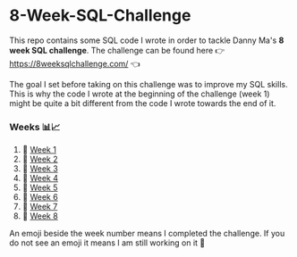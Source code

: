 # 8-Week-SQL-Challenge

This repo contains some SQL code I wrote in order to tackle Danny Ma's **8 week SQL challenge**. The challenge can be found here 👉 https://8weeksqlchallenge.com/ 👈

The goal I set before taking on this challenge was to improve my SQL skills. This is why the code I wrote at the beginning of the challenge (week 1) might be quite a bit different from the code I wrote towards the end of it.

### Weeks 📊📈
1. 🍝 [Week 1](https://github.com/ilovedadata/8-Week-SQL-Challenge/tree/main/Week%201)
2. 🍕 [Week 2](https://github.com/ilovedadata/8-Week-SQL-Challenge/tree/main/Week%202)
3. 🍖 [Week 3](https://github.com/ilovedadata/8-Week-SQL-Challenge/tree/main/Week%203)
4. 🏦 [Week 4](https://github.com/ilovedadata/8-Week-SQL-Challenge/tree/main/Week%204)
5. 🏪 [Week 5](https://github.com/ilovedadata/8-Week-SQL-Challenge/tree/main/Week%205)
6. 🍤 [Week 6](https://github.com/ilovedadata/8-Week-SQL-Challenge/tree/main/Week%206)
7. 🌄 [Week 7](https://github.com/ilovedadata/8-Week-SQL-Challenge/tree/main/Week%207)
8. 🍊 [Week 8](https://github.com/ilovedadata/8-Week-SQL-Challenge/tree/main/Week%208)

An emoji beside the week number means I completed the challenge. If you do not see an emoji it means I am still working on it 👷
